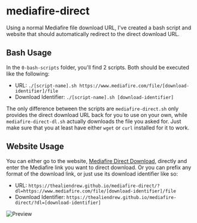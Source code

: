 # mediafire-direct
Using a normal Mediafire file download URL, I've created a bash script and website that should automatically redirect to the direct download URL.

## Bash Usage
In the `0-bash-scripts` folder, you'll find 2 scripts. Both should be executed like the following:
- URL: `./[script-name].sh https://www.mediafire.com/file/[download-identifier]/file`
- Download Identifier: `./[script-name].sh [download-identifier]`

The only difference between the scripts are `mediafire-direct.sh` only provides the direct download URL back for you to use on your own, while `mediafire-direct-dl.sh` actually downloads the file you asked for. Just make sure that you at least have either `wget` or `curl` installed for it to work.

## Website Usage
You can either go to the website, [Mediafire Direct Download](https://thealiendrew.github.io/mediafire-direct/), directly and enter the Mediafire link you want to direct download. Or you can prefix any format of the download link, or just use its download identifier like so:

- URL: `https://thealiendrew.github.io/mediafire-direct/?dl=https://www.mediafire.com/file/[download-identifier]/file`
- Download Identifier: `https://thealiendrew.github.io/mediafire-direct/?dl=[download-identifier]`

![Preview](https://github.com/TheAlienDrew/mediafire-direct/blob/main/img/readme/preview.png)
